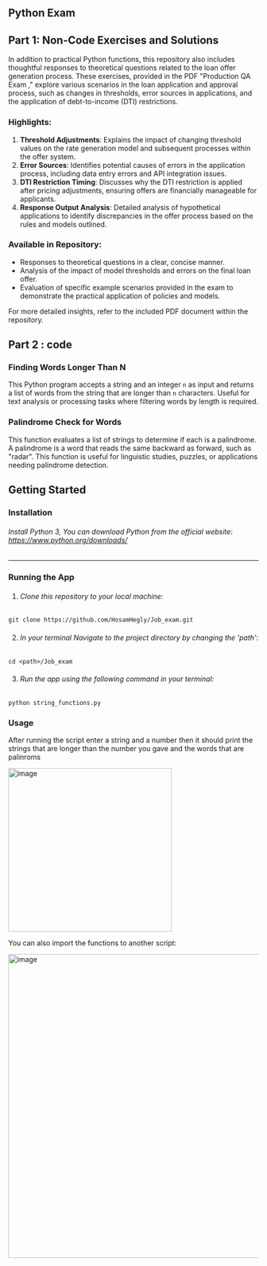 
## Python Exam
## Part 1: Non-Code Exercises and Solutions

In addition to practical Python functions, this repository also includes thoughtful responses to theoretical questions related to the loan offer generation process. These exercises, provided in the PDF "Production QA Exam ," explore various scenarios in the loan application and approval process, such as changes in thresholds, error sources in applications, and the application of debt-to-income (DTI) restrictions.

### Highlights:
1. **Threshold Adjustments**: Explains the impact of changing threshold values on the rate generation model and subsequent processes within the offer system.
2. **Error Sources**: Identifies potential causes of errors in the application process, including data entry errors and API integration issues.
3. **DTI Restriction Timing**: Discusses why the DTI restriction is applied after pricing adjustments, ensuring offers are financially manageable for applicants.
4. **Response Output Analysis**: Detailed analysis of hypothetical applications to identify discrepancies in the offer process based on the rules and models outlined.

### Available in Repository:
- Responses to theoretical questions in a clear, concise manner.
- Analysis of the impact of model thresholds and errors on the final loan offer.
- Evaluation of specific example scenarios provided in the exam to demonstrate the practical application of policies and models.

For more detailed insights, refer to the included PDF document within the repository.



## Part 2 : code
### Finding Words Longer Than N
This Python program accepts a string and an integer `n` as input and returns a list of words from the string that are longer than `n` characters. Useful for text analysis or processing tasks where filtering words by length is required.

### Palindrome Check for Words
This function evaluates a list of strings to determine if each is a palindrome. A palindrome is a word that reads the same backward as forward, such as "radar". This function is useful for linguistic studies, puzzles, or applications needing palindrome detection.



## Getting Started
### Installation
###### Install Python 3, You can download Python from the official website: https://www.python.org/downloads/
-------------
### Running the App
1. ###### Clone this repository to your local machine:
```
git clone https://github.com/HosamHegly/Job_exam.git
```

2. ###### In your terminal Navigate to the project directory by changing the 'path':
```
cd <path>/Job_exam
```

3. ###### Run the app using the following command in your terminal:
```
python string_functions.py
```
### Usage
 After running the script enter a string and a number then it should print the strings that are longer than the number you gave and the words that are palinroms 

<img width="329" alt="image" src="https://github.com/HosamHegly/Job_exam/assets/57544654/8f34d77c-50b6-455c-864f-55973a4da3f7">

You can also import the functions to another script:

<img width="611" alt="image" src="https://github.com/HosamHegly/Job_exam/assets/57544654/ec2ca231-d7d7-4add-a1b4-5c9490d29288">



